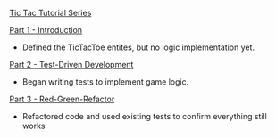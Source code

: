 [Tic Tac Tutorial Series](https://philchuang.com/tic-tac-tutorial/)

[Part 1 - Introduction](https://philchuang.com/tic-tac-tutorial-introduction/)
* Defined the TicTacToe entites, but no logic implementation yet.

[Part 2 - Test-Driven Development](https://philchuang.com/tic-tac-tutorial-test-driven-development/)
* Began writing tests to implement game logic.

[Part 3 - Red-Green-Refactor](https://philchuang.com/tic-tac-tutorial-red-green-refactor/)
* Refactored code and used existing tests to confirm everything still works